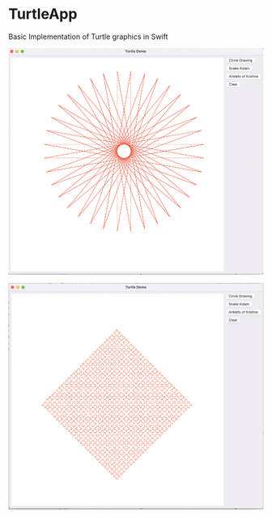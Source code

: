 # TurtleApp

Basic Implementation of Turtle graphics in Swift

![Circle Diagram](https://github.com/eeshwar1/TurtleApp/blob/main/Turtle%20App%20-%20Cirlce%20Diagram.png)

![Snake Kolam](https://github.com/eeshwar1/TurtleApp/blob/main/TurtleApp%20-%20Snake%20Kolam.png)
